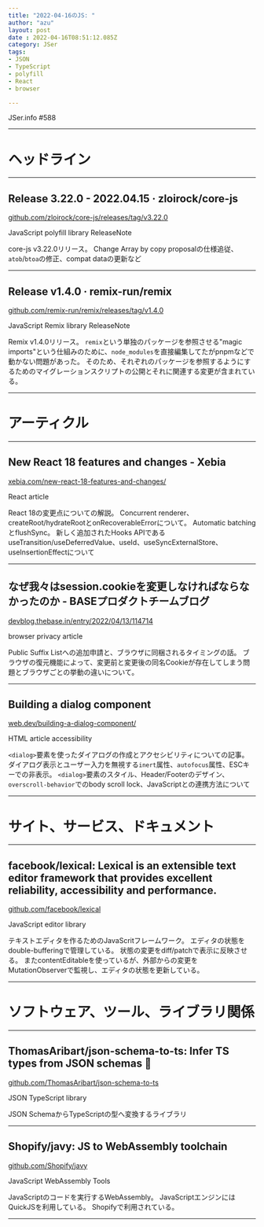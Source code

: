 ```yaml
---
title: "2022-04-16のJS: "
author: "azu"
layout: post
date : 2022-04-16T08:51:12.085Z
category: JSer
tags:
- JSON
- TypeScript
- polyfill
- React
- browser

---
```


JSer.info #588

----

<h1 class="site-genre">ヘッドライン</h1>

----

## Release 3.22.0 - 2022.04.15 · zloirock/core-js
[github.com/zloirock/core-js/releases/tag/v3.22.0](https://github.com/zloirock/core-js/releases/tag/v3.22.0 "Release 3.22.0 - 2022.04.15 · zloirock/core-js")
<p class="jser-tags jser-tag-icon"><span class="jser-tag">JavaScript</span> <span class="jser-tag">polyfill</span> <span class="jser-tag">library</span> <span class="jser-tag">ReleaseNote</span></p>

core-js v3.22.0リリース。
Change Array by copy proposalの仕様追従、`atob`/`btoa`の修正、compat dataの更新など


----

## Release v1.4.0 · remix-run/remix
[github.com/remix-run/remix/releases/tag/v1.4.0](https://github.com/remix-run/remix/releases/tag/v1.4.0 "Release v1.4.0 · remix-run/remix")
<p class="jser-tags jser-tag-icon"><span class="jser-tag">JavaScript</span> <span class="jser-tag">Remix</span> <span class="jser-tag">library</span> <span class="jser-tag">ReleaseNote</span></p>

Remix v1.4.0リリース。
`remix`という単独のパッケージを参照させる"magic imports"という仕組みのために、`node_modules`を直接編集してたがpnpmなどで動かない問題があった。
そのため、それぞれのパッケージを参照するようにするためのマイグレーションスクリプトの公開とそれに関連する変更が含まれている。


----
<h1 class="site-genre">アーティクル</h1>

----

## New React 18 features and changes - Xebia
[xebia.com/new-react-18-features-and-changes/](https://xebia.com/new-react-18-features-and-changes/ "New React 18 features and changes - Xebia")
<p class="jser-tags jser-tag-icon"><span class="jser-tag">React</span> <span class="jser-tag">article</span></p>

React 18の変更点についての解説。
Concurrent renderer、createRoot/hydrateRootとonRecoverableErrorについて。
Automatic batchingとflushSync。
新しく追加されたHooks APIであるuseTransition/useDeferredValue、useId、useSyncExternalStore、useInsertionEffectについて


----

## なぜ我々はsession.cookieを変更しなければならなかったのか - BASEプロダクトチームブログ
[devblog.thebase.in/entry/2022/04/13/114714](https://devblog.thebase.in/entry/2022/04/13/114714 "なぜ我々はsession.cookieを変更しなければならなかったのか - BASEプロダクトチームブログ")
<p class="jser-tags jser-tag-icon"><span class="jser-tag">browser</span> <span class="jser-tag">privacy</span> <span class="jser-tag">article</span></p>

Public Suffix Listへの追加申請と、ブラウザに同梱されるタイミングの話。
ブラウザの復元機能によって、変更前と変更後の同名Cookieが存在してしまう問題とブラウザごとの挙動の違いについて。


----

## Building a dialog component
[web.dev/building-a-dialog-component/](https://web.dev/building-a-dialog-component/ "Building a dialog component")
<p class="jser-tags jser-tag-icon"><span class="jser-tag">HTML</span> <span class="jser-tag">article</span> <span class="jser-tag">accessibility</span></p>

`<dialog>`要素を使ったダイアログの作成とアクセシビリティについての記事。
ダイアログ表示とユーザー入力を無視する`inert`属性、`autofocus`属性、ESCキーでの非表示。
`<dialog>`要素のスタイル、Header/Footerのデザイン、`overscroll-behavior`でのbody scroll lock、JavaScriptとの連携方法について


----
<h1 class="site-genre">サイト、サービス、ドキュメント</h1>

----

## facebook/lexical: Lexical is an extensible text editor framework that provides excellent reliability, accessibility and performance.
[github.com/facebook/lexical](https://github.com/facebook/lexical "facebook/lexical: Lexical is an extensible text editor framework that provides excellent reliability, accessibility and performance.")
<p class="jser-tags jser-tag-icon"><span class="jser-tag">JavaScript</span> <span class="jser-tag">editor</span> <span class="jser-tag">library</span></p>

テキストエディタを作るためのJavaScritフレームワーク。
エディタの状態をdouble-bufferingで管理している。
状態の変更をdiff/patchで表示に反映させる。
またcontentEditableを使っているが、外部からの変更をMutationObserverで監視し、エディタの状態を更新している。


----
<h1 class="site-genre">ソフトウェア、ツール、ライブラリ関係</h1>

----

## ThomasAribart/json-schema-to-ts: Infer TS types from JSON schemas 📝
[github.com/ThomasAribart/json-schema-to-ts](https://github.com/ThomasAribart/json-schema-to-ts "ThomasAribart/json-schema-to-ts: Infer TS types from JSON schemas 📝")
<p class="jser-tags jser-tag-icon"><span class="jser-tag">JSON</span> <span class="jser-tag">TypeScript</span> <span class="jser-tag">library</span></p>

JSON SchemaからTypeScriptの型へ変換するライブラリ


----

## Shopify/javy: JS to WebAssembly toolchain
[github.com/Shopify/javy](https://github.com/Shopify/javy "Shopify/javy: JS to WebAssembly toolchain")
<p class="jser-tags jser-tag-icon"><span class="jser-tag">JavaScript</span> <span class="jser-tag">WebAssembly</span> <span class="jser-tag">Tools</span></p>

JavaScriptのコードを実行するWebAssembly。
JavaScriptエンジンにはQuickJSを利用している。
Shopifyで利用されている。


----
